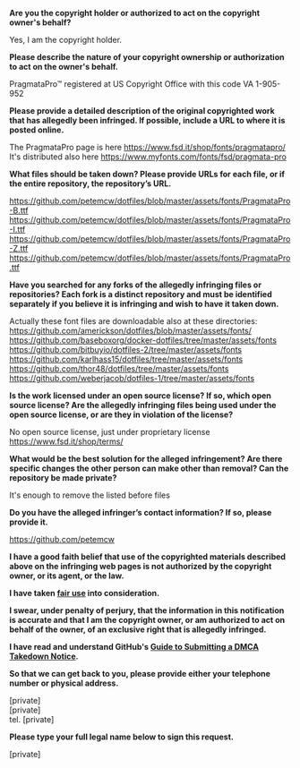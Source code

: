 **Are you the copyright holder or authorized to act on the copyright owner's behalf?**

Yes, I am the copyright holder.

**Please describe the nature of your copyright ownership or authorization to act on the owner's behalf.**

PragmataPro™ registered at US Copyright Office with this code VA 1-905-952

**Please provide a detailed description of the original copyrighted work that has allegedly been infringed. If possible, include a URL to where it is posted online.**

The PragmataPro page is here https://www.fsd.it/shop/fonts/pragmatapro/  
It's distributed also here https://www.myfonts.com/fonts/fsd/pragmata-pro

**What files should be taken down? Please provide URLs for each file, or if the entire repository, the repository’s URL.**

https://github.com/petemcw/dotfiles/blob/master/assets/fonts/PragmataPro-B.ttf  
https://github.com/petemcw/dotfiles/blob/master/assets/fonts/PragmataPro-I.ttf  
https://github.com/petemcw/dotfiles/blob/master/assets/fonts/PragmataPro-Z.ttf  
https://github.com/petemcw/dotfiles/blob/master/assets/fonts/PragmataPro.ttf  

**Have you searched for any forks of the allegedly infringing files or repositories? Each fork is a distinct repository and must be identified separately if you believe it is infringing and wish to have it taken down.**

Actually these font files are downloadable also at these directories:  
https://github.com/americkson/dotfiles/blob/master/assets/fonts/  
https://github.com/baseboxorg/docker-dotfiles/tree/master/assets/fonts  
https://github.com/bitbuyio/dotfiles-2/tree/master/assets/fonts  
https://github.com/karlhass15/dotfiles/tree/master/assets/fonts  
https://github.com/thor48/dotfiles/tree/master/assets/fonts  
https://github.com/weberjacob/dotfiles-1/tree/master/assets/fonts  

**Is the work licensed under an open source license? If so, which open source license? Are the allegedly infringing files being used under the open source license, or are they in violation of the license?**

No open source license, just under proprietary license
https://www.fsd.it/shop/terms/

**What would be the best solution for the alleged infringement? Are there specific changes the other person can make other than removal? Can the repository be made private?**

It's enough to remove the listed before files

**Do you have the alleged infringer’s contact information? If so, please provide it.**

https://github.com/petemcw

**I have a good faith belief that use of the copyrighted materials described above on the infringing web pages is not authorized by the copyright owner, or its agent, or the law.**

**I have taken <a href="https://www.lumendatabase.org/topics/22">fair use</a> into consideration.**

**I swear, under penalty of perjury, that the information in this notification is accurate and that I am the copyright owner, or am authorized to act on behalf of the owner, of an exclusive right that is allegedly infringed.**

**I have read and understand GitHub's <a href="https://docs.github.com/articles/guide-to-submitting-a-dmca-takedown-notice/">Guide to Submitting a DMCA Takedown Notice</a>.**

**So that we can get back to you, please provide either your telephone number or physical address.**

[private]  
[private]  
tel. [private]  

**Please type your full legal name below to sign this request.**

[private]
